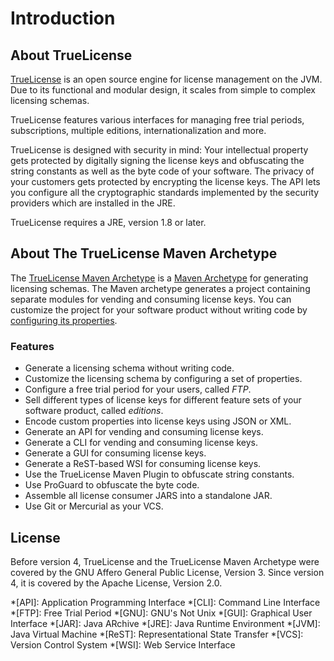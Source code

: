 # Introduction 

## About TrueLicense

[TrueLicense](https://github.com/christian-schlichtherle/truelicense) is an open source engine for license management on
the JVM.
Due to its functional and modular design, it scales from simple to complex licensing schemas.

TrueLicense features various interfaces for managing free trial periods, subscriptions, multiple editions,
internationalization and more.

TrueLicense is designed with security in mind:
Your intellectual property gets protected by digitally signing the license keys and obfuscating the string constants as
well as the byte code of your software.
The privacy of your customers gets protected by encrypting the license keys.
The API lets you configure all the cryptographic standards implemented by the security providers which are installed in
the JRE.

TrueLicense requires a JRE, version 1.8 or later.

## About The TrueLicense Maven Archetype

The [TrueLicense Maven Archetype](https://github.com/christian-schlichtherle/truelicense-maven-archetype) is a
[Maven Archetype](https://maven.apache.org/guides/introduction/introduction-to-archetypes.html) for generating licensing
schemas.
The Maven archetype generates a project containing separate modules for vending and consuming license keys.
You can customize the project for your software product without writing code by
[configuring its properties](/reference/config-properties).

### Features

+ Generate a licensing schema without writing code.
+ Customize the licensing schema by configuring a set of properties.
+ Configure a free trial period for your users, called _FTP_.
+ Sell different types of license keys for different feature sets of your software product, called _editions_.
+ Encode custom properties into license keys using JSON or XML.
+ Generate an API for vending and consuming license keys.
+ Generate a CLI for vending and consuming license keys.
+ Generate a GUI for consuming license keys.
+ Generate a ReST-based WSI for consuming license keys.
+ Use the TrueLicense Maven Plugin to obfuscate string constants.
+ Use ProGuard to obfuscate the byte code.
+ Assemble all license consumer JARS into a standalone JAR.
+ Use Git or Mercurial as your VCS. 

## License

Before version 4, TrueLicense and the TrueLicense Maven Archetype were covered by the GNU Affero General Public License,
Version 3.
Since version 4, it is covered by the Apache License, Version 2.0.

*[API]: Application Programming Interface
*[CLI]: Command Line Interface
*[FTP]: Free Trial Period
*[GNU]: GNU's Not Unix
*[GUI]: Graphical User Interface
*[JAR]: Java ARchive
*[JRE]: Java Runtime Environment
*[JVM]: Java Virtual Machine
*[ReST]: Representational State Transfer
*[VCS]: Version Control System
*[WSI]: Web Service Interface
